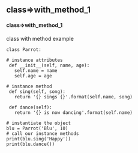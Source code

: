 ## class=>with_method_1
#### class=>with_method_1
class with method example
```
class Parrot:

# instance attributes
 def __init__(self, name, age):
   self.name = name
   self.age = age

# instance method
 def sing(self, song):
   return '{} sings {}'.format(self.name, song)

 def dance(self):
   return '{} is now dancing'.format(self.name)

# instantiate the object
blu = Parrot('Blu', 10)
# call our instance methods
print(blu.sing('Happy'))
print(blu.dance())
```